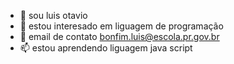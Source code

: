 - 👋 sou luis otavio
- 👀 estou interesado em liguagem de programação
- 🌱 email de contato bonfim.luis@escola.pr.gov.br
- 📫 estou aprendendo liguagem java script
<!---
luisotavioramos/luisotavioramos is a ✨ special ✨ repository because its `README.md` (this file) appears on your GitHub profile.
You can click the Preview link to take a look at your changes.
--->
